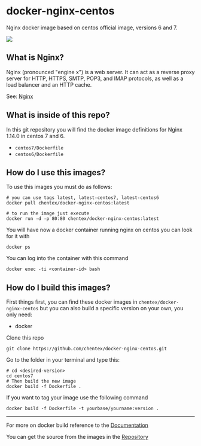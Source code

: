 # docker-nginx-centos

Nginx docker image based on centos official image, versions 6 and 7.

[![](https://images.microbadger.com/badges/image/chentex/docker-nginx-centos.svg)](https://microbadger.com/images/chentex/docker-nginx-centos "Get your own image badge on microbadger.com")

## What is Nginx?
Nginx (pronounced "engine x") is a web server. It can act as a reverse proxy server for HTTP, HTTPS, SMTP, POP3, and IMAP protocols, as well as a load balancer and an HTTP cache.

See: [Nginx](http://Nginx.org/)

## What is inside of this repo?
In this git repository you will find the docker image definitions for Nginx 1.14.0
in centos 7 and 6.

* `centos7/Dockerfile`
* `centos6/Dockerfile`

## How do I use this images?
To use this images you must do as follows:

```
# you can use tags latest, latest-centos7, latest-centos6
docker pull chentex/docker-nginx-centos:latest

# to run the image just execute
docker run -d -p 80:80 chentex/docker-nginx-centos:latest
```

You will have now a docker container running nginx on centos you can look for it with

```
docker ps
```

You can log into the container with this command

```
docker exec -ti <container-id> bash
```

## How do I build this images?
First things first, you can find these docker images in `chentex/docker-nginx-centos`
but you can also build a specific version on your own, you only need:

- docker

Clone this repo

`git clone https://github.com/chentex/docker-nginx-centos.git`

Go to the folder in your terminal and type this:

```
# cd <desired-version>
cd centos7
# Then build the new image
docker build -f Dockerfile .
```

If you want to tag your image use the following command

```
docker build -f Dockerfile -t yourbase/yourname:version .
```
---
For more on docker build reference to the [Documentation](https://docs.docker.com/engine/reference/commandline/build/)

You can get the source from the images in the [Repository](https://github.com/chentex/docker-nginx-centos)
